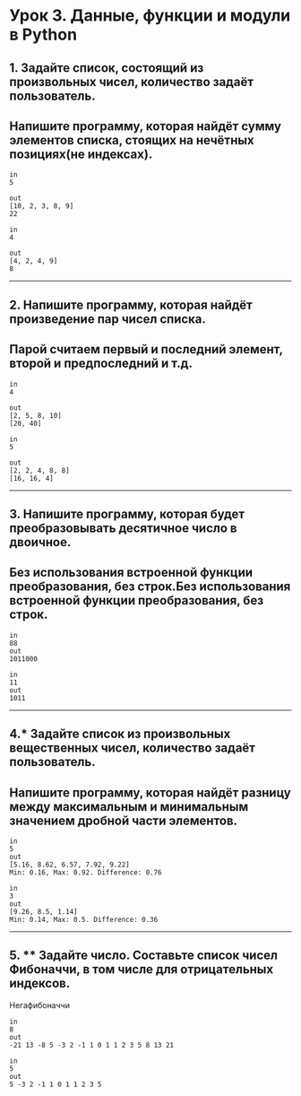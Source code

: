 # Урок 3. Данные, функции и модули в Python

## 1. Задайте список, состоящий из произвольных чисел, количество задаёт пользователь.
## Напишите программу, которая найдёт сумму элементов списка, стоящих на нечётных позициях(не индексах).
```
in
5

out
[10, 2, 3, 8, 9]
22

in
4

out
[4, 2, 4, 9]
8
```
---
## 2. Напишите программу, которая найдёт произведение пар чисел списка.
## Парой считаем первый и последний элемент, второй и предпоследний и т.д.
```
in
4

out
[2, 5, 8, 10]
[20, 40]

in
5

out
[2, 2, 4, 8, 8]
[16, 16, 4]
```
---
## 3. Напишите программу, которая будет преобразовывать десятичное число в двоичное.
## Без использования встроенной функции преобразования, без строк.Без использования встроенной функции преобразования, без строк.
```
in
88
out
1011000

in
11
out
1011
```
---
## 4.* Задайте список из произвольных вещественных чисел, количество задаёт пользователь.
## Напишите программу, которая найдёт разницу между максимальным и минимальным значением дробной части элементов.
```
in
5
out
[5.16, 8.62, 6.57, 7.92, 9.22]
Min: 0.16, Max: 0.92. Difference: 0.76

in
3
out
[9.26, 8.5, 1.14]
Min: 0.14, Max: 0.5. Difference: 0.36
```
---
## 5. ** Задайте число. Составьте список чисел Фибоначчи, в том числе для отрицательных индексов.
Негафибоначчи
```
in
8
out
-21 13 -8 5 -3 2 -1 1 0 1 1 2 3 5 8 13 21

in
5
out
5 -3 2 -1 1 0 1 1 2 3 5
```